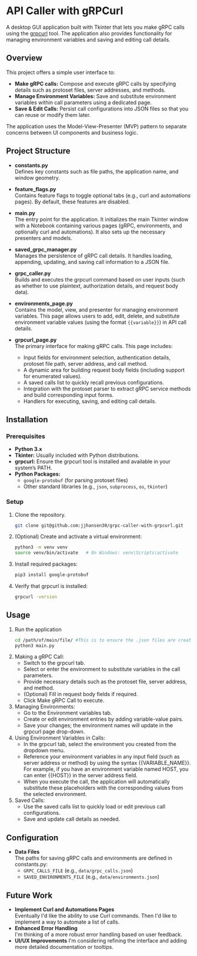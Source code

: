 # API Caller with gRPCurl

A desktop GUI application built with Tkinter that lets you make gRPC calls using the [grpcurl](https://github.com/fullstorydev/grpcurl) tool. The application also provides functionality for managing environment variables and saving and editing call details.

## Overview

This project offers a simple user interface to:
- **Make gRPC calls:** Compose and execute gRPC calls by specifying details such as protoset files, server addresses, and methods.
- **Manage Environment Variables:** Save and substitute environment variables within call parameters using a dedicated page.
- **Save & Edit Calls:** Persist call configurations into JSON files so that you can reuse or modify them later.

The application uses the Model-View-Presenter (MVP) pattern to separate concerns between UI components and business logic.

## Project Structure

- **constants.py**  
  Defines key constants such as file paths, the application name, and window geometry.  

- **feature_flags.py**  
  Contains feature flags to toggle optional tabs (e.g., curl and automations pages). By default, these features are disabled.

- **main.py**  
  The entry point for the application. It initializes the main Tkinter window with a Notebook containing various pages (gRPC, environments, and optionally curl and automations). It also sets up the necessary presenters and models.  

- **saved_grpc_manager.py**  
  Manages the persistence of gRPC call details. It handles loading, appending, updating, and saving call information to a JSON file.  

- **grpc_caller.py**  
  Builds and executes the grpcurl command based on user inputs (such as whether to use plaintext, authorization details, and request body data).  

- **environments_page.py**  
  Contains the model, view, and presenter for managing environment variables. This page allows users to add, edit, delete, and substitute environment variable values (using the format `{{variable}}`) in API call details.  

- **grpcurl_page.py**  
  The primary interface for making gRPC calls. This page includes:
  - Input fields for environment selection, authentication details, protoset file path, server address, and call method.
  - A dynamic area for building request body fields (including support for enumerated values).
  - A saved calls list to quickly recall previous configurations.
  - Integration with the protoset parser to extract gRPC service methods and build corresponding input forms.
  - Handlers for executing, saving, and editing call details.  

## Installation

### Prerequisites
- **Python 3.x**  
- **Tkinter:** Usually included with Python distributions.
- **grpcurl:** Ensure the grpcurl tool is installed and available in your system’s PATH.
- **Python Packages:**  
  - `google-protobuf` (for parsing protoset files)  
  - Other standard libraries (e.g., `json`, `subprocess`, `os`, `tkinter`)

### Setup
1. Clone the repository.
   ```bash
   git clone git@github.com:jjhansen30/grpc-caller-with-grpcurl.git
3. (Optional) Create and activate a virtual environment:
   ```bash
   python3 -m venv venv
   source venv/bin/activate   # On Windows: venv\Scripts\activate
4. Install required packages:
   ```bash
   pip3 install google-protobuf
5. Verify that grpcurl is installed:
   ```bash
   grpcurl -version

## Usage

1. Run the application  
   ```bash
   cd /path/of/main/file/ #This is to ensure the .json files are created in the right spot
   python3 main.py
2. Making a gRPC Call:
    - Switch to the grpcurl tab.
    - Select or enter the environment to substitute variables in the call parameters.
    - Provide necessary details such as the protoset file, server address, and method.
    - (Optional) Fill in request body fields if required.
    - Click Make gRPC Call to execute.
3. Managing Environments:
    - Go to the Environment variables tab.
    - Create or edit environment entries by adding variable-value pairs.
    - Save your changes; the environment names will update in the grpcurl page drop-down.
4. Using Environment Variables in Calls:
    - In the grpcurl tab, select the environment you created from the dropdown menu.
    - Reference your environment variables in any input field (such as server address or method) by using the syntax {{VARIABLE_NAME}}. For example, if you have an environment variable named HOST, you can enter {{HOST}} in the server address field.
    - When you execute the call, the application will automatically substitute these placeholders with the corresponding values from the selected environment.
5. Saved Calls:
    - Use the saved calls list to quickly load or edit previous call configurations.
    - Save and update call details as needed.
  
## Configuration

- **Data Files**  
  The paths for saving gRPC calls and environments are defined in constants.py:
    - `GRPC_CALLS_FILE` (e.g., `data/grpc_calls.json`)
    - `SAVED_ENVIRONMENTS_FILE` (e.g., `data/environments.json`)
 
## Future Work

- **Implement Curl and Automations Pages**  
  Eventually I'd like the ability to use Curl commands. Then I'd like to implement a way to automate a list of calls.
- **Enhanced Error Handling**  
  I'm thinking of a more robust error handling based on user feedback.
- **UI/UX Improvements**
  I'm considering refining the interface and adding more detailed documentation or tooltips.
